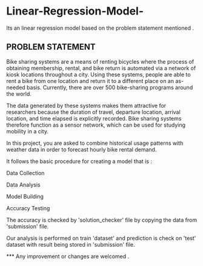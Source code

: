 # Linear-Regression-Model-
Its an linear regression model based on the problem statement mentioned .


## PROBLEM STATEMENT 

Bike sharing systems are a means of renting bicycles where the process of
obtaining membership, rental, and bike return is automated via a network of
kiosk locations throughout a city. Using these systems, people are able to
rent a bike from one location and return it to a different place on an
as-needed basis. Currently, there are over 500 bike-sharing programs
around the world.


The data generated by these systems makes them attractive for
researchers because the duration of travel, departure location, arrival
location, and time elapsed is explicitly recorded. Bike sharing systems
therefore function as a sensor network, which can be used for studying
mobility in a city.

In this project, you are asked to combine historical usage patterns with
weather data in order to forecast hourly bike rental demand.











It follows the basic procedure for creating a model that is :


Data Collection 


Data Analysis


Model Building 


Accuracy Testing 


The accuracy is checked by 'solution_checker' file by copying the data from 'submission' file. 

Our analysis is performed on train 'dataset' and prediction is check on 'test' dataset with result being stored in 'submission' file.  



*** Any improvement or changes are welcomed . 


